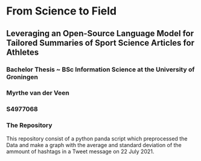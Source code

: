 # From Science to Field

## Leveraging an Open-Source Language Model for Tailored Summaries of Sport Science Articles for Athletes

### Bachelor Thesis ~ BSc Information Science at the University of Groningen
### Myrthe van der Veen 
### S4977068

### The Repository
This repository consist of a python panda script which preprocessed the Data and make a graph with the average and standard deviation of the ammount of hashtags in a Tweet message on 22 July 2021. 
